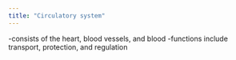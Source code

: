 ```yaml
---
title: "Circulatory system"
---
```

-consists of the heart, blood vessels, and blood
-functions include transport, protection, and regulation

